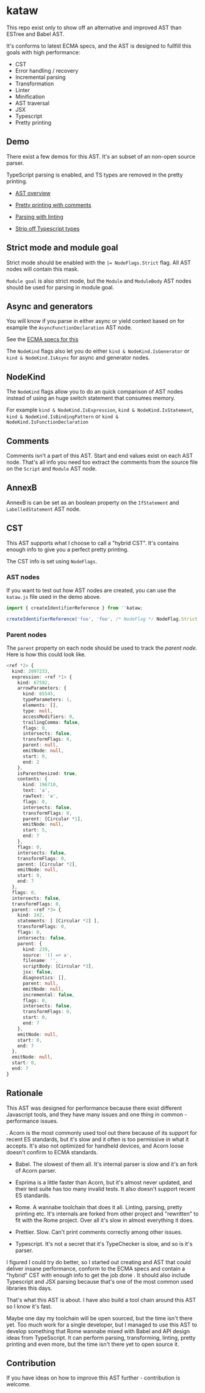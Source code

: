 # kataw

This repo exist only to show off an alternative and improved AST than ESTree and Babel AST.

It's conforms to latest ECMA specs, and the AST is designed to fullfill this goals with high performance:

* CST
* Error handling / recovery
* Incremental parsing
* Transformation
* Linter
* Minification
* AST traversal
* JSX
* Typescript
* Pretty printing

## Demo

There exist a few demos for this AST. It's an subset of an non-open source parser.

TypeScript parsing is enabled, and TS types are removed in the pretty printing.

* [AST overview](https://kataw.github.io/kataw/kataw_ast/)

* [Pretty printing with comments](https://kataw.github.io/kataw/kataw_print/)

* [Parsing with linting](https://kataw.github.io/kataw/kataw_lint/?code=if(x)&method=parse&range=undefined&loc=false&next=false&cst=false&module=false&raw=undefined&jsx=undefined&directives=undefined&attachComment=undefined&webCompat=undefined&lexical=undefined)

* [Strip off Typescript types](https://kataw.github.io/kataw/kataw_print/?code=async%20function%20(x%3A%20string%20%7C%20number%2C%20y%3A%20unknown)%3A%20any%20%7B%7D%0A%0Afunction%20concat%3CT%20extends%20unknown%5B%5D%2C%20U%20extends%20unknown%5B%5D%3E(t%3A%20%5B...T%5D%2C%20u%3A%20%5B...U%5D)%3A%20%5B...T%2C%20...U%5D%20%7B%7D%0A%0A(class%20X%20%7B%0A%20%20static%20prop%20%3D%201%3B%0A%20%20%5BX.prop%5D()%20%7B%7D%20%2F%2F%20no%20error%2C%20fails%20at%20runtime%0A%7D)%0A%0Adeclare%20function%20x()%20%7B%7D%0A%0A&method=parse&range=undefined&loc=false&next=false&cst=false&module=false&raw=undefined&jsx=undefined&directives=undefined&attachComment=undefined&webCompat=undefined&lexical=undefined)


## Strict mode and module goal

Strict mode should be enabled with the `|= NodeFlags.Strict` flag. All AST nodes will contain this mask.

`Module goal` is also strict mode, but the `Module` and `ModuleBody` AST nodes should be used for parsing in module goal.

## Async and generators

You will know if you parse in either async or yield context based on for example the `AsyncFunctionDeclaration` AST node.

See the [ECMA specs for this](https://tc39.es/ecma262/#prod-AsyncGeneratorDeclaration)

The `NodeKind` flags also let you do either `kind & NodeKind.IsGenerator`  or `kind & NodeKind.IsAsync` for async and generator nodes.

## NodeKind

The `NodeKind` flags allow you to do an quick comparison of AST nodes instead of using an huge switch statement that consumes memory.

For example `kind & NodeKind.IsExpression`, `kind & NodeKind.IsStatement`, `kind & NodeKind.IsBindingPattern` or
`kind & NodeKind.IsFunctionDeclaration`

## Comments

Comments isn't a part of this AST. Start and end values exist on each AST node. That's all info you need too extract the comments from
the source file on the `Script` and `Module` AST node.


## AnnexB

AnnexB is can be set as an boolean property on the `IfStatement` and `LabelledStatement` AST node.

## CST

This AST supports what I choose to call a "hybrid CST". It's contains enough info to give you a perfect pretty printing.

The CST info is set using `NodeFlags`.

### AST nodes

If you want to test out how AST nodes are created, you can use the `kataw.js` file used in the demo above.

```ts
import { createIdentifierReference } from ''kataw;

createIdentifierReference('foo', 'foo', /* NodeFlag */ NodeFlag.Strict, /* start */ 1, /* end */ 3);
```

### Parent nodes

The `parent` property on each node should be used to track the *parent node*. Here is how this could look like.

```ts
<ref *2> {
  kind: 2097233,
  expression: <ref *1> {
    kind: 67592,
    arrowParameters: {
      kind: 65545,
      typeParameters: 1,
      elements: [],
      type: null,
      accessModifiers: 0,
      trailingComma: false,
      flags: 0,
      intersects: false,
      transformFlags: 0,
      parent: null,
      emitNode: null,
      start: 0,
      end: 2
    },
    isParenthesized: true,
    contents: {
      kind: 196710,
      text: 'a',
      rawText: 'a',
      flags: 0,
      intersects: false,
      transformFlags: 0,
      parent: [Circular *1],
      emitNode: null,
      start: 5,
      end: 7
    },
    flags: 0,
    intersects: false,
    transformFlags: 0,
    parent: [Circular *2],
    emitNode: null,
    start: 0,
    end: 7
  },
  flags: 0,
  intersects: false,
  transformFlags: 0,
  parent: <ref *3> {
    kind: 242,
    statements: [ [Circular *2] ],
    transformFlags: 0,
    flags: 0,
    intersects: false,
    parent: {
      kind: 239,
      source: '() => a',
      filename: '',
      scriptBody: [Circular *3],
      jsx: false,
      diagnostics: [],
      parent: null,
      emitNode: null,
      incremental: false,
      flags: 0,
      intersects: false,
      transformFlags: 0,
      start: 0,
      end: 7
    },
    emitNode: null,
    start: 0,
    end: 7
  },
  emitNode: null,
  start: 0,
  end: 7
}
```

## Rationale
This AST was designed for performance because there exist different Javascript tools, and they have many issues and one thing in common - performance issues.

.  Acorn is the most commonly used tool out there because of its support for recent ES standards, but it's slow and it often is too permissive in what it accepts. It's also not optimized for handheld devices, and Acorn loose doesn't confirm to ECMA standards.

- Babel. The slowest of them all. It's internal parser is slow and it's an fork of Acorn parser.

- Esprima is a little faster than Acorn, but it's almost never updated, and their test suite has too many invalid tests. It also doesn't support recent ES standards.

- Rome. A wannabe toolchain that does it all. Linting, parsing, pretty printing etc. It's internals are forked from other project and "rewritten" to fit with the Rome project. Over all it's slow in almost everything it does.

- Prettier. Slow. Can't print comments correctly among other issues.

- Typescript. It's not a secret that it's TypeChecker is slow, and so is it's parser. 


I figured I could try do better, so I started out creating and AST that could deliver insane performance, conform to the ECMA specs and contain a "hybrid" CST with enough info to get the job done . It should also include Typescript and JSX parsing because that's one of the most common used libraries this days.

That's what this AST is about. I have also build a tool chain around this AST so I know it's fast. 

Maybe one day my toolchain will be open sourced, but the time isn't there yet. Too much work for a single developer, but I managed to use this AST to develop something that Rome wannabe mixed with Babel and API design ideas from TypeSscript. It can perform parsing, transforming, linting, pretty printing and even more, but the time isn't there yet to open source it.


## Contribution

If you have ideas on how to improve this AST further - contribution is welcome.
